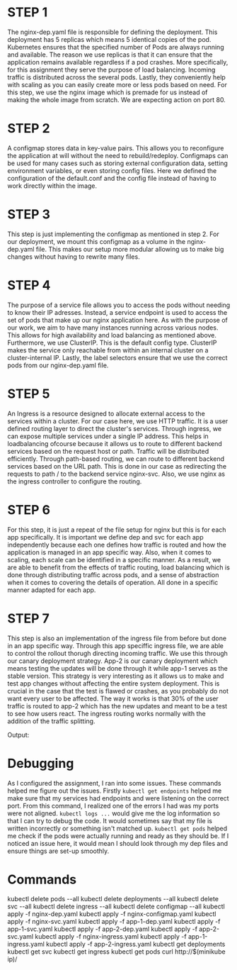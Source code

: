 # STEP 1
The nginx-dep.yaml file is responsible for defining the deployment. This deployment has 5 replicas which means 5 identical copies of the pod. Kubernetes ensures that the specified number of Pods are always running and available. The reason we use replicas is that it can ensure that the application remains available regardless if a pod crashes. More specifically, for this assignment they serve the purpose of load balancing. Incoming traffic is distributed across the several pods. Lastly, they conveniently help with scaling as you can easily create more or less pods based on need. For this step, we use the nginx image which is premade for us instead of making the whole image from scratch. We are expecting action on port 80.

# STEP 2
A configmap stores data in key-value pairs. This allows you to reconfigure the application at will without the need to rebuild/redeploy. Configmaps can be used for many cases such as storing external configuration data, setting environment variables, or even storing config files. Here we defined the configuration of the default.conf and the config file instead of having to work directly within the image. 

# STEP 3
This step is just implementing the configmap as mentioned in step 2. For our deployment, we mount this configmap as a volume in the nginx-dep.yaml file. This makes our setup more modular allowing us to make big changes without having to rewrite many files.

# STEP 4
The purpose of a service file allows you to access the pods without needing to know their IP adresses. Instead, a service endpoint is used to access the set of pods that make up our nginx application here. As with the purpose of our work, we aim to have many instances running across various nodes. This allows for high availability and load balancing as mentioned above. Furthermore, we use ClusterIP. This is the default config type. ClusterIP makes the service only reachable from within an internal cluster on a cluster-internal IP. Lastly, the label selectors ensure that we use the correct pods from our nginx-dep.yaml file.

# STEP 5
An Ingress is a resource designed to allocate external access to the services within a cluster. For our case here, we use HTTP traffic. It is a user defined routing layer to direct the cluster's services. Through ingress, we can expose multiple services under a single IP address. This helps in loadbalancing ofcourse because it allows us to route to different backend services based on the request host or path. Traffic will be distributed efficiently. Through path-based routing, we can route to different backend services based on the URL path. This is done in our case as redirecting the requests to path / to the backend service nginx-svc. Also, we use nginx as the ingress controller to configure the routing. 


# STEP 6
For this step, it is just a repeat of the file setup for nginx but this is for each app specifically. It is important we define dep and svc for each app independently because each one defines how traffic is routed and how the application is managed in an app specific way. Also, when it comes to scaling, each scale can be identified in a specific manner. As a result, we are able to benefit from the effects of traffic routing, load balancing which is done through distributing traffic across pods, and a sense of abstraction when it comes to covering the details of operation. All done in a specific manner adapted for each app.

# STEP 7
This step is also an implementation of the ingress file from before but done in an app specific way. Through this app speciffic ingress file, we are able to control the rollout thorugh directing incoming traffic. We use this through our canary deployment strategy. App-2 is our canary deployment which means testing the updates will be done through it while app-1 serves as the stable version. This strategy is very interesting as it allows us to make and test app changes without affecting the entire system deployment. This is crucial in the case that the test is flawed or crashes, as you probably do not want every user to be affected. The way it works is that 30% of the user traffic is routed to app-2 which has the new updates and meant to be a test to see how users react. The ingress routing works normally with the addition of the traffic splitting.

Output:






# Debugging
As I configured the assignment, I ran into some issues. These commands helped me figure out the issues. Firstly `kubectl get endpoints` helped me make sure that my services had endpoints and were listening on the correct port. From this command, I realized one of the errors I had was my ports were not aligned. `kubectl logs ...` would give me the log information so that I can try to debug the code. It would sometimes say that my file is written incorrectly or something isn't matched up. `kubectl get pods` helped me check if the pods were actually running and ready as they should be. If I noticed an issue here, it would mean I should look through my dep files and ensure things are set-up smoothly. 


# Commands
kubectl delete pods --all
kubectl delete deployments --all
kubectl delete svc --all
kubectl delete ingress --all
kubectl delete configmap --all
kubectl apply -f nginx-dep.yaml
kubectl apply -f nginx-configmap.yaml
kubectl apply -f nginx-svc.yaml
kubectl apply -f app-1-dep.yaml
kubectl apply -f app-1-svc.yaml
kubectl apply -f app-2-dep.yaml
kubectl apply -f app-2-svc.yaml
kubectl apply -f nginx-ingress.yaml
kubectl apply -f app-1-ingress.yaml
kubectl apply -f app-2-ingress.yaml
kubectl get deployments
kubectl get svc
kubectl get ingress
kubectl get pods
curl http://$(minikube ip)/

